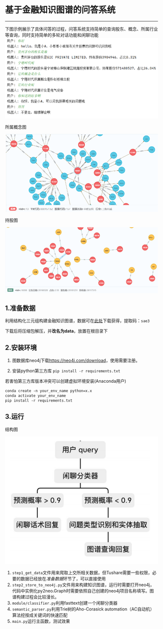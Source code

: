 # 基于金融知识图谱的问答系统

---

下图示例展示了具体问答的过程，问答系统支持简单的查询股东、概念、所属行业等查询，同时支持简单的多轮对话功能和闲聊功能
![问答示例](image/问答示例.png)



所属概念图

![所属概念图](image/所属概念图.png)

持股图

![持股图](image/持股图.png)

## 1.准备数据
利用结构化三元组构建金融知识图谱，数据可在[此处](https://pan.baidu.com/s/1UQfu5c1Y7BfdMS_uNGrZug )下载获得，提取码：`sae3`

下载后将压缩包解压，并**改名为data**，放置在根目录下

## 2.安装环境
1. 图数据库neo4j下载<https://neo4j.com/download>，使用需要注册。

2. 安装python第三方库
`pip install -r requirements.txt`

若害怕第三方库版本冲突可以创建虚拟环境安装(Anaconda用户)

```
conda create -n your_env_name python=x.x
conda activate your_env_name
pip install -r requirements.txt
```

## 3.运行
结构图

![结构图](image/流程图.png)
1. `step1_get_data`文件用来爬取上交所相关数据，但Tushare需要一些权限，必要的数据已经放在*准备数据*环节了，可以直接使用
2. `step2_store_to_neo4j.py`文件用来构建知识图谱，运行时需要打开neo4j，代码中实例化py2neo.Graph时需要依照自己创建的neo4j项目名称填写。图谱构建过程会比较漫长。
3. `module/classifier.py`利用fasttext创建一个闲聊分类器
4. `semantic_parser.py`利用Trie树的Aho-Corasick automation（AC自动机）算法挖按成关键词的快速匹配
5. `main.py`运行主函数，测试效果

